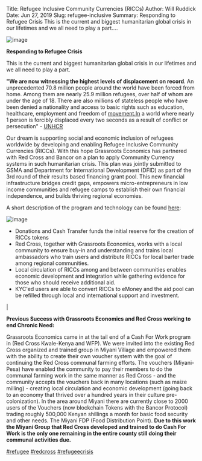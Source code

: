 Title: Refugee Inclusive Community Currencies (RICCs)
Author: Will Ruddick
Date: Jun 27, 2019
Slug: refugee-inclusive
Summary: Responding to Refugee Crisis This is the current and biggest humanitarian global crisis in our lifetimes and we all need to play a part....

![image](/images/blog/refugee-inclusive1.webp)

**Responding to Refugee Crisis**

This is the current and biggest humanitarian global crisis in our
lifetimes and we all need to play a part.

**"We are now witnessing the highest levels of displacement on
record**. An unprecedented 70.8 million people around the world have
been forced from home. Among them are nearly 25.9 million refugees, over
half of whom are under the age of 18. There are also millions of
stateless people who have been denied a nationality and access to basic
rights such as education, healthcare, employment and freedom of
[movement.In](http://movement.In) a world where nearly 1 person is
forcibly displaced every two seconds as a result of conflict or
persecution" - [UNHCR](http://www.unhcr.org/figures-at-a-glance.html)

Our dream is supporting social and economic inclusion of refugees
worldwide by developing and enabling Refugee Inclusive Community
Currencies (RICCs). With this hope Grassroots Economics has partnered
with Red Cross and Bancor on a plan to apply Community Currency systems
in such humanitarian crisis. This plan was jointly submitted to GSMA and
Department for International Development (DFID) as part of the 3rd round
of their results based financing grant pool. This new financial
infrastructure bridges credit gaps, empowers micro-entrepreneurs in low
income communities and refugee camps to establish their own financial
independence, and builds thriving regional economies.

A short description of the program and technology can be found
[here](https://docs.wixstatic.com/ugd/ce30dd_c7bab99cc75a4c18a02137cfe6b5dd84.pdf):

![image](/images/blog/refugee-inclusive64.webp)

- Donations and Cash Transfer funds the initial reserve for the
  creation of RICCs tokens
- Red Cross, together with Grassroots Economics, works with a local
  community to ensure buy-in and understanding and trains local
  ambassadors who train users and distribute RICCs for local barter
  trade among regional communities.
- Local circulation of RICCs among and between communities enables
  economic development and integration while gathering evidence for
  those who should receive additional aid.
- KYC'ed users are able to convert RICCs to eMoney and the aid pool
  can be refilled through local and international support and
  investment.

|

**Previous Success with Grassroots Economics and Red Cross working to
end Chronic Need:**

Grassroots Economics came in at the tail end of a Cash For Work program
in (Red Cross Kwale-Kenya and WFP). We were invited into the existing
Red Cross organized and trained group in Miyani Village and empowered
them with the ability to create their own voucher system with the goal
of continuing the Red Cross communal farming efforts. The vouchers
(Miyani-Pesa) have enabled the community to pay their members to do the
communal farming work in the same manner as Red Cross - and the
community accepts the vouchers back in many locations (such as maize
milling) - creating local circulation and economic development (going
back to an economy that thrived over a hundred years in their culture
pre-colonization). In the area around Miyani there are currently close
to 2000 users of the Vouchers (now blockchain Tokens with the Bancor
Protocol) trading roughly 500,000 Kenyan shillings a month for basic
food security and other needs. The Miyani FDP (Food Distribution Point).
**Due to this work the Miyani Group that Red Cross developed and trained
to do Cash For Work is the only one remaining in the entire county still
doing their communal activities due.**

[#refugee](https://www.grassrootseconomics.org/blog/hashtags/refugee)
[#redcross](https://www.grassrootseconomics.org/blog/hashtags/redcross)
[#refugeecrisis](https://www.grassrootseconomics.org/blog/hashtags/refugeecrisis)
